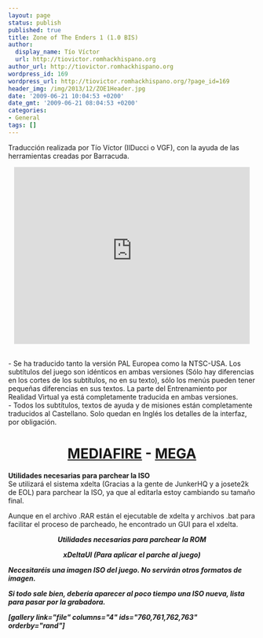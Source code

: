 ```yaml
---
layout: page
status: publish
published: true
title: Zone of The Enders 1 (1.0 BIS)
author:
  display_name: Tío Víctor
  url: http://tiovictor.romhackhispano.org
author_url: http://tiovictor.romhackhispano.org
wordpress_id: 169
wordpress_url: http://tiovictor.romhackhispano.org/?page_id=169
header_img: /img/2013/12/ZOE1Header.jpg
date: '2009-06-21 10:04:53 +0200'
date_gmt: '2009-06-21 08:04:53 +0200'
categories:
- General
tags: []
---
```

<p>Traducción realizada por Tío Víctor (IlDucci o VGF), con la ayuda de las herramientas creadas por Barracuda.</p>
<p style="text-align: center;"><iframe src="https://www.youtube-nocookie.com/embed/j9e-fzb2_0E?rel=0" width="480" height="360" frameborder="0" allowfullscreen="allowfullscreen"></iframe></p><br />
- Se ha traducido tanto la versión PAL Europea como la NTSC-USA. Los subtítulos del juego son idénticos en ambas versiones (Sólo hay diferencias en los cortes de los subtítulos, no en su texto), sólo los menús pueden tener pequeñas diferencias en sus textos. La parte del Entrenamiento por Realidad Virtual ya está completamente traducida en ambas versiones.<br />
- Todos los subtítulos, textos de ayuda y de misiones están completamente traducidos al Castellano. Solo quedan en Inglés los detalles de la interfaz, por obligación.</p>
<h1 style="text-align: center;"><a href="http://www.mediafire.com/download/t48jbt81mbf6jtt/ZoneOfTheEnders-TraduESP10Bis.rar">MEDIAFIRE</a> - <a href="https://mega.nz/#!IBEy0R5Z!jHNco96l2juGHwdbAZmRwhaKCNqDxm1rhC5EGMoT9eY">MEGA</a></h1></p>
<strong>Utilidades necesarias para parchear la ISO</strong><br />
Se utilizará el sistema xdelta (Gracias a la gente de JunkerHQ y a josete2k de EOL) para parchear la ISO, ya que al editarla estoy cambiando su tamaño final.</p>
<p>Aunque en el archivo .RAR están el ejecutable de xdelta y archivos .bat para facilitar el proceso de parcheado, he encontrado un GUI para el xdelta.</p>
<p style="text-align: center;"><em><strong>Utilidades necesarias para parchear la ROM<br />
<p style="text-align: center;"><a href="http://www.romhacking.net/utilities/598/"></a>xDeltaUI (Para aplicar el parche al juego)</p></p>
Necesitaréis una imagen ISO del juego. No servirán otros formatos de imagen.</p>
<p>Si todo sale bien, debería aparecer al poco tiempo una ISO nueva, lista para pasar por la grabadora.</p>
<p>[gallery link="file" columns="4" ids="760,761,762,763" orderby="rand"]</p>

